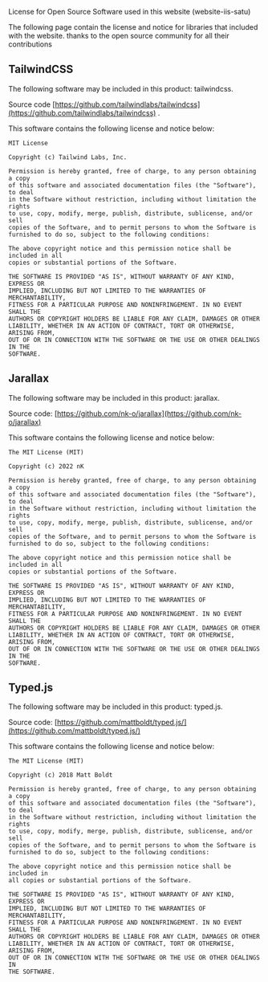 ﻿License for Open Source Software used in this website (website-iis-satu)

  

The following page contain the license and notice for libraries that included with the website. thanks to the open source community for all their contributions

  

  

## TailwindCSS

The following software may be included in this product: tailwindcss.

Source code [https://github.com/tailwindlabs/tailwindcss](https://github.com/tailwindlabs/tailwindcss) .

This software contains the following license and notice below:

  
```
MIT License

Copyright (c) Tailwind Labs, Inc.

Permission is hereby granted, free of charge, to any person obtaining a copy
of this software and associated documentation files (the "Software"), to deal
in the Software without restriction, including without limitation the rights
to use, copy, modify, merge, publish, distribute, sublicense, and/or sell
copies of the Software, and to permit persons to whom the Software is
furnished to do so, subject to the following conditions:

The above copyright notice and this permission notice shall be included in all
copies or substantial portions of the Software.

THE SOFTWARE IS PROVIDED "AS IS", WITHOUT WARRANTY OF ANY KIND, EXPRESS OR
IMPLIED, INCLUDING BUT NOT LIMITED TO THE WARRANTIES OF MERCHANTABILITY,
FITNESS FOR A PARTICULAR PURPOSE AND NONINFRINGEMENT. IN NO EVENT SHALL THE
AUTHORS OR COPYRIGHT HOLDERS BE LIABLE FOR ANY CLAIM, DAMAGES OR OTHER
LIABILITY, WHETHER IN AN ACTION OF CONTRACT, TORT OR OTHERWISE, ARISING FROM,
OUT OF OR IN CONNECTION WITH THE SOFTWARE OR THE USE OR OTHER DEALINGS IN THE
SOFTWARE.
```



  

## Jarallax

The following software may be included in this product: jarallax.

Source code: [https://github.com/nk-o/jarallax](https://github.com/nk-o/jarallax)

This software contains the following license and notice below:

  
```
The MIT License (MIT)

Copyright (c) 2022 nK

Permission is hereby granted, free of charge, to any person obtaining a copy
of this software and associated documentation files (the "Software"), to deal
in the Software without restriction, including without limitation the rights
to use, copy, modify, merge, publish, distribute, sublicense, and/or sell
copies of the Software, and to permit persons to whom the Software is
furnished to do so, subject to the following conditions:

The above copyright notice and this permission notice shall be included in all
copies or substantial portions of the Software.

THE SOFTWARE IS PROVIDED "AS IS", WITHOUT WARRANTY OF ANY KIND, EXPRESS OR
IMPLIED, INCLUDING BUT NOT LIMITED TO THE WARRANTIES OF MERCHANTABILITY,
FITNESS FOR A PARTICULAR PURPOSE AND NONINFRINGEMENT. IN NO EVENT SHALL THE
AUTHORS OR COPYRIGHT HOLDERS BE LIABLE FOR ANY CLAIM, DAMAGES OR OTHER
LIABILITY, WHETHER IN AN ACTION OF CONTRACT, TORT OR OTHERWISE, ARISING FROM,
OUT OF OR IN CONNECTION WITH THE SOFTWARE OR THE USE OR OTHER DEALINGS IN THE
SOFTWARE.
```

  

## Typed.js

The following software may be included in this product: typed.js.

Source code: [https://github.com/mattboldt/typed.js/](https://github.com/mattboldt/typed.js/)

This software contains the following license and notice below:

  
```
The MIT License (MIT)

Copyright (c) 2018 Matt Boldt

Permission is hereby granted, free of charge, to any person obtaining a copy
of this software and associated documentation files (the "Software"), to deal
in the Software without restriction, including without limitation the rights
to use, copy, modify, merge, publish, distribute, sublicense, and/or sell
copies of the Software, and to permit persons to whom the Software is
furnished to do so, subject to the following conditions:

The above copyright notice and this permission notice shall be included in
all copies or substantial portions of the Software.

THE SOFTWARE IS PROVIDED "AS IS", WITHOUT WARRANTY OF ANY KIND, EXPRESS OR
IMPLIED, INCLUDING BUT NOT LIMITED TO THE WARRANTIES OF MERCHANTABILITY,
FITNESS FOR A PARTICULAR PURPOSE AND NONINFRINGEMENT. IN NO EVENT SHALL THE
AUTHORS OR COPYRIGHT HOLDERS BE LIABLE FOR ANY CLAIM, DAMAGES OR OTHER
LIABILITY, WHETHER IN AN ACTION OF CONTRACT, TORT OR OTHERWISE, ARISING FROM,
OUT OF OR IN CONNECTION WITH THE SOFTWARE OR THE USE OR OTHER DEALINGS IN
THE SOFTWARE.
```
